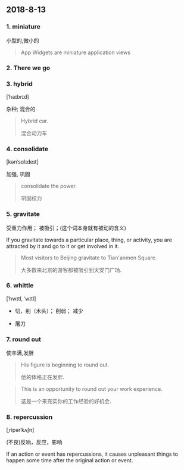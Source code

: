 ## 2018-8-13

### 1. miniature

小型的,微小的

> App Widgets are miniature application views

### 2. There we go

### 3. hybrid

[ˈhaɪbrɪd] 

杂种; 混合的

> Hybrid car.
> 
> 混合动力车

### 4. consolidate

[kənˈsɑlɪdeɪt]

加强, 巩固

> consolidate the power.
> 
> 巩固权力

### 5. gravitate

受重力作用； 被吸引；(这个词本身就有被动的含义)

If you gravitate towards a particular place, thing, or activity, you are attracted by it and go to it or get involved in it.

> Most visitors to Beijing gravitate to Tian'anmen Square.
> 
> 大多数来北京的游客都被吸引到天安门广场.

### 6. whittle

 [ˈhwɪtl, ˈwɪtl]

+ 切，削（木头）； 削弱； 减少

+ 屠刀

### 7. round out

使丰满,发胖

> His figure is beginning to round out.
> 
> 他的体格正在发胖.

> This is an opportunity to round out your work experience.
>
> 这是一个来充实你的工作经验的好机会.

### 8. repercussion

[ˌripərˈkʌʃn]

(不良)反响，反应，影响

If an action or event has repercussions, it causes unpleasant things to happen some time after the original action or event.







